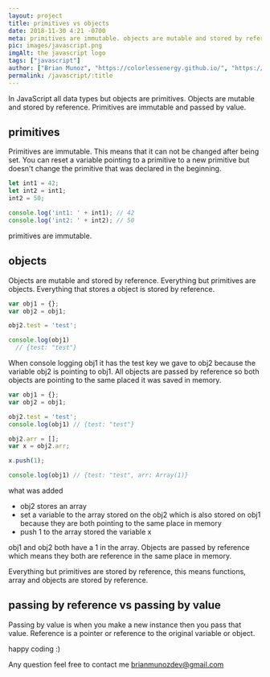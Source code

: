 ```yaml
---
layout: project
title: primitives vs objects
date: 2018-11-30 4:21 -0700
meta: primitives are immutable. objects are mutable and stored by reference
pic: images/javascript.png
imgAlt: the javascript logo
tags: ["javascript"]
author: ["Brian Munoz", "https://colorlessenergy.github.io/", "https://github.com/colorlessenergy"]
permalink: /javascript/:title
---
```


In JavaScript all data types but objects are primitives. Objects are mutable and stored by reference. Primitives are immutable and passed by value.


## primitives

Primitives are immutable. This means that it can not be changed after being set. You can reset a variable pointing to a primitive to a new primitive but doesn't change the primitive that was declared in the beginning.

```javascript
let int1 = 42;
let int2 = int1;
int2 = 50;

console.log('int1: ' + int1); // 42
console.log('int2: ' + int2); // 50
```
primitives are immutable.

## objects

Objects are mutable and stored by reference. Everything but primitives are objects. Everything that stores a object is stored by reference.

```javascript
var obj1 = {};
var obj2 = obj1;

obj2.test = 'test';

console.log(obj1)
  // {test: "test"}
```
When console logging obj1 it has the test key we gave to obj2 because the variable obj2 is pointing to obj1. All objects are passed by reference so both objects are pointing to the same placed it was saved in memory.

```javascript
var obj1 = {};
var obj2 = obj1;

obj2.test = 'test';
console.log(obj1) // {test: "test"}

obj2.arr = [];
var x = obj2.arr;

x.push(1);

console.log(obj1) // {test: "test", arr: Array(1)}
```
what was added

* obj2 stores an array
* set a variable to the array stored on the obj2 which is also stored on obj1 because they are both pointing to the same place in memory
* push 1 to the array stored the variable x

obj1 and obj2 both have a 1 in the array. Objects are passed by reference which means they both are reference in the same place in memory.

Everything but primitives are stored by reference, this means functions, array and objects are stored by reference.

## passing by reference vs passing by value

Passing by value is when you make a new instance then you pass that value. Reference is a pointer or reference to the original variable or object.

happy coding :)

Any question feel free to contact me brianmunozdev@gmail.com